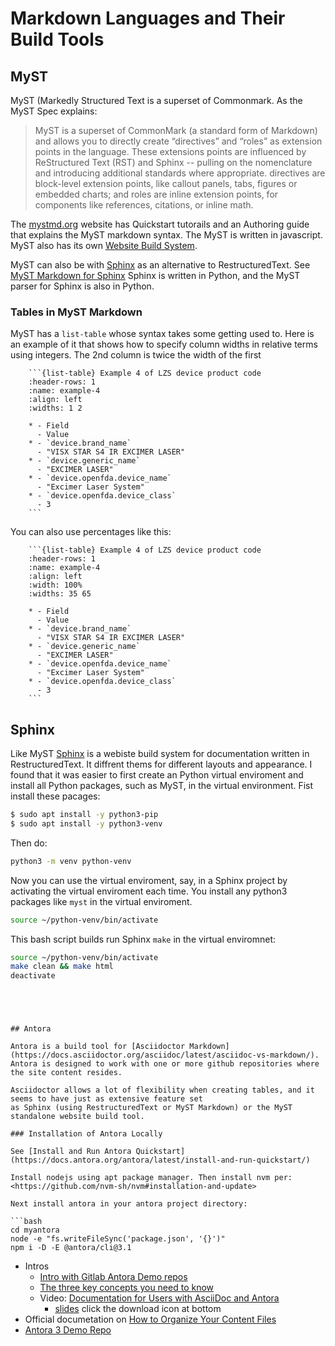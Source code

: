 # Markdown Languages and Their Build Tools

## MyST

MyST (Markedly Structured Text is a superset of Commonmark. As the MyST Spec explains: 

> MyST is a superset of CommonMark (a standard form of Markdown) and allows you to directly create “directives” and “roles” as extension points
in the language. These extensions points are influenced by ReStructured Text (RST) and Sphinx -- pulling on the nomenclature and introducing additional
standards where appropriate. directives are block-level extension points, like callout panels, tabs, figures or embedded charts; and roles are inline extension points, for components like references, citations, or inline math.

The [mystmd.org](https://mystmd.org/guide/quickstart-myst-markdown) website has Quickstart tutorails and an Authoring guide that explains the MyST markdown syntax.
The MyST is written in javascript. MyST also has its own [Website Build System](https://mystmd.org/guide/quickstart-myst-websites).

MyST can also be with [Sphinx](https://www.sphinx-doc.org/en/master/) as an alternative to RestructuredText. See [MyST Markdown for Sphinx](https://www.sphinx-doc.org/en/master/usage/markdown.html)
Sphinx is written in Python, and the MyST parser for Sphinx is also in Python. 

### Tables in MyST Markdown

MyST has a `list-table` whose syntax takes some getting used to. Here is an example of it that shows how to  specify column widths
in relative terms using integers. The 2nd column is twice the width of the first

```
    ```{list-table} Example 4 of LZS device product code
    :header-rows: 1
    :name: example-4
    :align: left
    :widths: 1 2
    
    * - Field
      - Value
    * - `device.brand_name`
      - "VISX STAR S4 IR EXCIMER LASER"
    * - `device.generic_name`
      - "EXCIMER LASER"
    * - `device.openfda.device_name`
      - "Excimer Laser System"
    * - `device.openfda.device_class`
      - 3
    ```
```

You can also use percentages like this:

```
    ```{list-table} Example 4 of LZS device product code
    :header-rows: 1
    :name: example-4
    :align: left
    :width: 100%
    :widths: 35 65
    
    * - Field
      - Value
    * - `device.brand_name`
      - "VISX STAR S4 IR EXCIMER LASER"
    * - `device.generic_name`
      - "EXCIMER LASER"
    * - `device.openfda.device_name`
      - "Excimer Laser System"
    * - `device.openfda.device_class`
      - 3
    ```
```

## Sphinx

Like MyST [Sphinx](https://www.sphinx-doc.org/en/master/) is a webiste build system for documentation written in RestructuredText. It diffrent thems for different layouts and appearance.
I found that it was easier to first create an Python virtual enviroment and install all Python packages, such as MyST, in the
virtual environment. Fist install these pacages:

```bash
$ sudo apt install -y python3-pip
$ sudo apt install -y python3-venv
```

Then do:

```bash
python3 -m venv python-venv
```

Now you can use the virtual enviroment, say, in a Sphinx project by activating the virtual enviroment each time. You install any
python3 packages like `myst` in the virtual enviroment.

```bash
source ~/python-venv/bin/activate
```

This bash script builds run Sphinx `make` in the virtual enviromnet:

```bash
source ~/python-venv/bin/activate
make clean && make html
deactivate
```
```




## Antora

Antora is a build tool for [Asciidoctor Markdown](https://docs.asciidoctor.org/asciidoc/latest/asciidoc-vs-markdown/).
Antora is designed to work with one or more github repositories where the site content resides.

Asciidoctor allows a lot of flexibility when creating tables, and it seems to have just as extensive feature set
as Sphinx (using RestructuredText or MyST Markdown) or the MyST standalone website build tool.
    
### Installation of Antora Locally

See [Install and Run Antora Quickstart](https://docs.antora.org/antora/latest/install-and-run-quickstart/)

Install nodejs using apt package manager. Then install nvm per: <https://github.com/nvm-sh/nvm#installation-and-update>

Next install antora in your antora project directory:

```bash
cd myantora
node -e "fs.writeFileSync('package.json', '{}')"
npm i -D -E @antora/cli@3.1
```

- Intros
  - [Intro with Gitlab Antora Demo repos](https://www.magnolia-cms.com/blog/using-asciidoc-and-antora-to-create-online-technical-documentation.html)
  - [The three key concepts you need to know](https://matthewsetter.com/antora/three-core-concepts/)
  - Video: [Documentation for Users with AsciiDoc and Antora](https://www.youtube.com/watch?v=LT0a--DNJhI)
    - [slides](https://speakerdeck.com/ahus1/antora-3-release-celebration) click the download icon at bottom
- Official documetation on [How to Organize Your Content Files](https://docs.antora.org/antora/latest/organize-content-files/)
- [Antora 3 Demo Repo](https://github.com/ahus1/antora3demo/tree/main)
 
